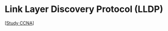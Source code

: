 # Link Layer Discovery Protocol (LLDP)

[[Study CCNA](https://study-ccna.com/link-layer-discovery-protocol-lldp/)]
